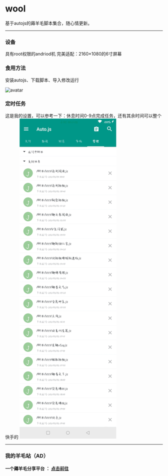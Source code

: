 # wool
基于autojs的薅羊毛脚本集合，随心情更新。
<hr>

### 设备
具有root权限的andriod机
完美适配：2160×1080的6寸屏幕


### 食用方法
安装autojs、下载脚本、导入修改运行



![avatar](https://github.com/jiemo9527/wool/blob/master/xunge.jpeg?raw=true)
### 定时任务
这是我的设置，可以参考一下：休息时间0-9点完成任务，还有其余时间可以整个快手的
![avatar](https://github.com/jiemo9527/wool/blob/master/定时任务参考设置.jpg?raw=true)

<hr>

###  我的羊毛站（AD）
#### 一个薅羊毛分享平台  ：  [点击前往](http://jie-getmao.top)
